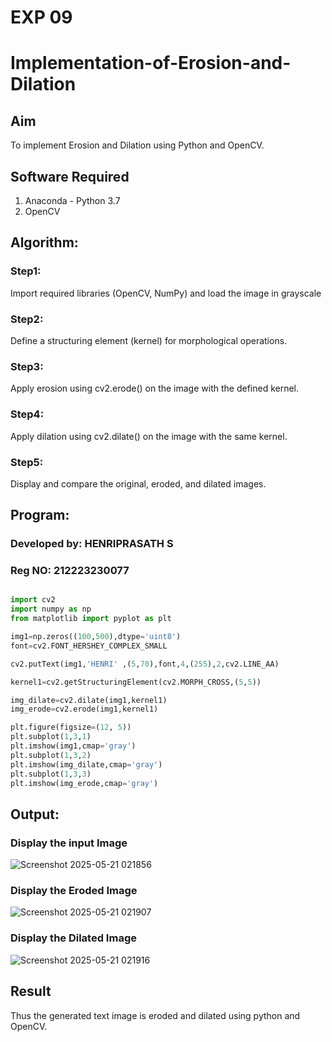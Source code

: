 # EXP 09
# Implementation-of-Erosion-and-Dilation
## Aim
To implement Erosion and Dilation using Python and OpenCV.
## Software Required
1. Anaconda - Python 3.7
2. OpenCV
## Algorithm:
### Step1:
Import required libraries (OpenCV, NumPy) and load the image in grayscale

### Step2:
Define a structuring element (kernel) for morphological operations.

### Step3:
Apply erosion using cv2.erode() on the image with the defined kernel.

### Step4:
Apply dilation using cv2.dilate() on the image with the same kernel.

### Step5:
Display and compare the original, eroded, and dilated images.
 
## Program:

### Developed by: HENRIPRASATH S
### Reg NO: 212223230077

``` Python

import cv2
import numpy as np
from matplotlib import pyplot as plt

img1=np.zeros((100,500),dtype='uint8')
font=cv2.FONT_HERSHEY_COMPLEX_SMALL

cv2.putText(img1,'HENRI' ,(5,70),font,4,(255),2,cv2.LINE_AA)

kernel1=cv2.getStructuringElement(cv2.MORPH_CROSS,(5,5))

img_dilate=cv2.dilate(img1,kernel1)
img_erode=cv2.erode(img1,kernel1)

plt.figure(figsize=(12, 5))
plt.subplot(1,3,1)
plt.imshow(img1,cmap='gray')
plt.subplot(1,3,2)
plt.imshow(img_dilate,cmap='gray')
plt.subplot(1,3,3)
plt.imshow(img_erode,cmap='gray')

```
## Output:

### Display the input Image

![Screenshot 2025-05-21 021856](https://github.com/user-attachments/assets/7c140adf-fcab-4eb1-9751-452faefe8f01)



### Display the Eroded Image

![Screenshot 2025-05-21 021907](https://github.com/user-attachments/assets/7684d2eb-23e0-49be-92fb-8aae50158aef)



### Display the Dilated Image

![Screenshot 2025-05-21 021916](https://github.com/user-attachments/assets/0baa3128-35c0-41d5-bae9-40b676eb4897)



## Result
Thus the generated text image is eroded and dilated using python and OpenCV.
